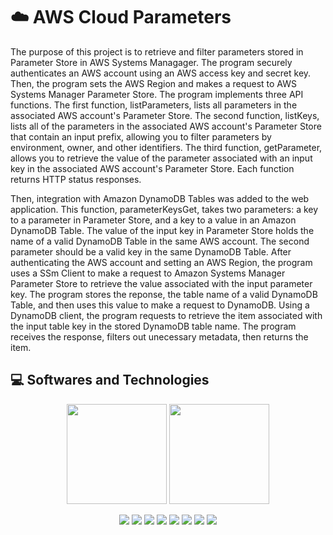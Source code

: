 # ☁️ AWS Cloud Parameters 

The purpose of this project is to retrieve and filter parameters stored in Parameter Store in AWS Systems Managager. The program securely authenticates an AWS account using an AWS access key and secret key. Then, the program sets the AWS Region and makes a request to AWS Systems Manager Parameter Store. The program implements three API functions. The first function, listParameters, lists all parameters in the associated AWS account's Parameter Store. The second function, listKeys, lists all of the parameters in the associated AWS account's Parameter Store that contain an input prefix, allowing you to filter parameters by environment, owner, and other identifiers. The third function, getParameter, allows you to retrieve the value of the parameter associated with an input key in the associated AWS account's Parameter Store. Each function returns HTTP status responses. 

Then, integration with Amazon DynamoDB Tables was added to the web application. This function, parameterKeysGet, takes two parameters: a key to a parameter in Parameter Store, and a key to a value in an Amazon DynamoDB Table. The value of the input key in Parameter Store holds the name of a valid DynamoDB Table in the same AWS account. The second parameter should be a valid key in the same DynamoDB Table. After authenticating the AWS account and setting an AWS Region, the program uses a SSm Client to make a request to Amazon Systems Manager Parameter Store to retrieve the value associated with the input parameter key. The program stores the reponse, the table name of a valid DynamoDB Table, and then uses this value to make a request to DynamoDB. Using a DynamoDB client, the program requests to retrieve the item associated with the input table key in the stored DynamoDB table name. The program receives the response, filters out unecessary metadata, then returns the item. 

<h2> 💻 Softwares and Technologies </h2> 

<div align="center">
  <a href = "https://www.credly.com/earner/earned/badge/6bb63137-7db5-4f17-838b-b2f95a1d874d" target = "_blank"><img src="https://images.credly.com/size/680x680/images/0e284c3f-5164-4b21-8660-0d84737941bc/image.png" width = "160" height = "160"/></a>
  <a href = "https://www.credly.com/earner/earned/badge/1b9d0fcf-a738-4730-9bd6-9dd9abc86af5" target = "_blank" ><img src="https://images.credly.com/size/680x680/images/00634f82-b07f-4bbd-a6bb-53de397fc3a6/image.png" width = "160" height = "160"/></a>
</div>
        <p>

  
</p>                           

<div align="center">
  <img src="https://img.shields.io/badge/Amazon%20DynamoDB-4053D6?style=for-the-badge&logo=Amazon%20DynamoDB&logoColor=white"/>


  <img src="https://img.shields.io/badge/java-%23ED8B00.svg?style=for-the-badge&logo=openjdk&logoColor=white"/>
   <img src="https://img.shields.io/badge/spring-%236DB33F.svg?style=for-the-badge&logo=spring&logoColor=white"/>
 <img src="https://img.shields.io/badge/Postman-FF6C37?style=for-the-badge&logo=postman&logoColor=white"/>
 <img src="https://img.shields.io/badge/-Swagger-%23Clojure?style=for-the-badge&logo=swagger&logoColor=white"/>
 <img src="https://img.shields.io/badge/Apache%20Maven-C71A36?style=for-the-badge&logo=Apache%20Maven&logoColor=white"/>
  <img src="https://img.shields.io/badge/Spring_Boot-F2F4F9?style=for-the-badge&logo=spring-boot"/>
  <img src="https://img.shields.io/badge/jira-%230A0FFF.svg?style=for-the-badge&logo=jira&logoColor=white"/>
  

</div>
 





